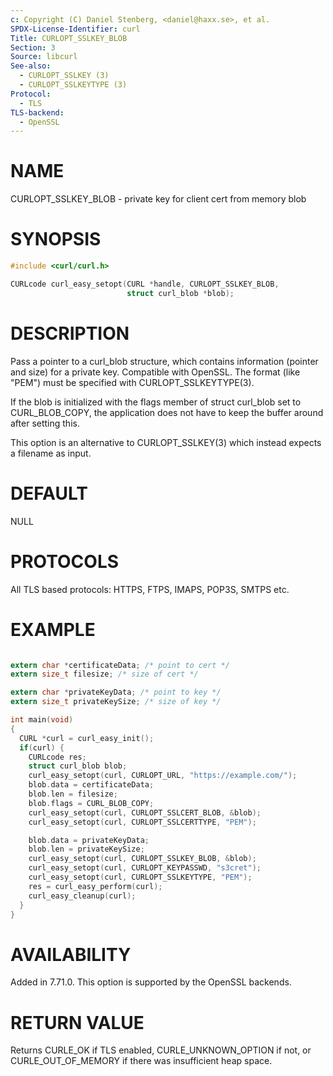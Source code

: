```yaml
---
c: Copyright (C) Daniel Stenberg, <daniel@haxx.se>, et al.
SPDX-License-Identifier: curl
Title: CURLOPT_SSLKEY_BLOB
Section: 3
Source: libcurl
See-also:
  - CURLOPT_SSLKEY (3)
  - CURLOPT_SSLKEYTYPE (3)
Protocol:
  - TLS
TLS-backend:
  - OpenSSL
---
```


# NAME

CURLOPT_SSLKEY_BLOB - private key for client cert from memory blob

# SYNOPSIS

~~~c
#include <curl/curl.h>

CURLcode curl_easy_setopt(CURL *handle, CURLOPT_SSLKEY_BLOB,
                          struct curl_blob *blob);
~~~

# DESCRIPTION

Pass a pointer to a curl_blob structure, which contains information (pointer
and size) for a private key. Compatible with OpenSSL. The format (like "PEM")
must be specified with CURLOPT_SSLKEYTYPE(3).

If the blob is initialized with the flags member of struct curl_blob set to
CURL_BLOB_COPY, the application does not have to keep the buffer around after
setting this.

This option is an alternative to CURLOPT_SSLKEY(3) which instead expects a
filename as input.

# DEFAULT

NULL

# PROTOCOLS

All TLS based protocols: HTTPS, FTPS, IMAPS, POP3S, SMTPS etc.

# EXAMPLE

~~~c

extern char *certificateData; /* point to cert */
extern size_t filesize; /* size of cert */

extern char *privateKeyData; /* point to key */
extern size_t privateKeySize; /* size of key */

int main(void)
{
  CURL *curl = curl_easy_init();
  if(curl) {
    CURLcode res;
    struct curl_blob blob;
    curl_easy_setopt(curl, CURLOPT_URL, "https://example.com/");
    blob.data = certificateData;
    blob.len = filesize;
    blob.flags = CURL_BLOB_COPY;
    curl_easy_setopt(curl, CURLOPT_SSLCERT_BLOB, &blob);
    curl_easy_setopt(curl, CURLOPT_SSLCERTTYPE, "PEM");

    blob.data = privateKeyData;
    blob.len = privateKeySize;
    curl_easy_setopt(curl, CURLOPT_SSLKEY_BLOB, &blob);
    curl_easy_setopt(curl, CURLOPT_KEYPASSWD, "s3cret");
    curl_easy_setopt(curl, CURLOPT_SSLKEYTYPE, "PEM");
    res = curl_easy_perform(curl);
    curl_easy_cleanup(curl);
  }
}
~~~

# AVAILABILITY

Added in 7.71.0. This option is supported by the OpenSSL backends.

# RETURN VALUE

Returns CURLE_OK if TLS enabled, CURLE_UNKNOWN_OPTION if not, or
CURLE_OUT_OF_MEMORY if there was insufficient heap space.
